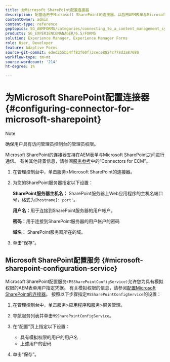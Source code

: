 ```yaml
---
title: 为Microsoft SharePoint配置连接器
description: 配置适用于Microsoft SharePoint的连接器，以启用AEM表单与Microsoft SharePoint之间的通信。
contentOwner: admin
content-type: reference
geptopics: SG_AEMFORMS/categories/connecting_to_a_content_management_system
products: SG_EXPERIENCEMANAGER/6.5/FORMS
solution: Experience Manager, Experience Manager Forms
role: User, Developer
feature: Adaptive Forms
source-git-commit: eded255b54ff83f60f73cece8824c778d3a87680
workflow-type: tm+mt
source-wordcount: '214'
ht-degree: 1%

---
```


# 为Microsoft SharePoint配置连接器 {#configuring-connector-for-microsoft-sharepoint}

>[!NOTE]
> 
> 确保用户具有访问管理员控制台的管理员权限。

Microsoft SharePoint的连接器支持在AEM表单与Microsoft SharePoint之间进行通信。 有关其他背景信息，请参阅[服务参考](https://www.adobe.com/go/learn_aemforms_services_63)中的“Connectors for ECM”。

1. 在管理控制台中，单击服务>Microsoft SharePoint的连接器。
1. 为您的SharePoint服务器指定以下设置：

   **SharePoint服务器主机名：** SharePoint服务器上Web应用程序的主机名端口号，格式为`[hostname]:'port'`。

   **用户名：**&#x200B;用于连接到SharePoint服务器的用户帐户。

   **密码：**&#x200B;用于连接到SharePoint服务器的用户帐户的密码

   **域名：** SharePoint服务器所在的域。

1. 单击“保存”。

## Microsoft SharePoint配置服务 {#microsoft-sharepoint-configuration-service}

Microsoft SharePoint配置服务`(MSSharePointConfigService)`允许您为具有模拟权限的AEM表单用户指定凭据。 有关模拟权限的信息，请参阅[配置Microsoft SharePoint的连接器](https://help.adobe.com/en_US/AEMForms/6.1/SharePointConfig/index.html)。 按照以下步骤指定`MSSharePointConfigService`的设置：

1. 在管理控制台中，单击服务>应用程序和服务>服务管理。
1. 导航服务列表并单击`MSSharePointConfigService`。
1. 在“配置”页上指定以下设置：

   * 具有模拟权限的用户的用户名
   * 上述用户的密码

1. 单击“保存”。
